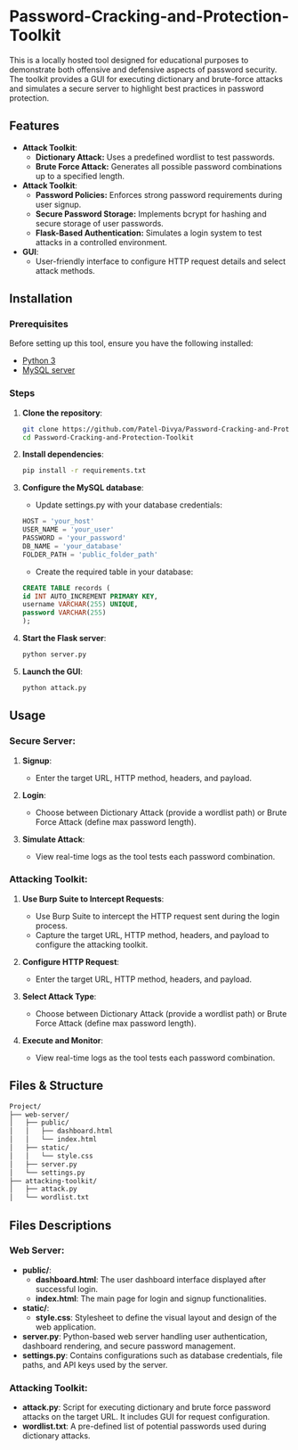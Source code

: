 # Password-Cracking-and-Protection-Toolkit

This is a locally hosted tool designed for educational purposes to demonstrate both offensive and defensive aspects of password security. The toolkit provides a GUI for executing dictionary and brute-force attacks and simulates a secure server to highlight best practices in password protection.

## Features
- **Attack Toolkit**: 
  - **Dictionary Attack:** Uses a predefined wordlist to test passwords.
  - **Brute Force Attack:** Generates all possible password combinations up to a specified length.
- **Attack Toolkit**: 
  - **Password Policies:** Enforces strong password requirements during user signup.
  - **Secure Password Storage:** Implements bcrypt for hashing and secure storage of user passwords.
  - **Flask-Based Authentication:** Simulates a login system to test attacks in a controlled environment.
- **GUI**: 
  - User-friendly interface to configure HTTP request details and select attack methods.


## Installation
### Prerequisites
Before setting up this tool, ensure you have the following installed:
- [Python 3](https://www.python.org/downloads/)
- [MySQL server](https://www.mysql.com/downloads/)


### Steps
1. **Clone the repository**:
    ```bash
    git clone https://github.com/Patel-Divya/Password-Cracking-and-Protection-Toolkit.git
    cd Password-Cracking-and-Protection-Toolkit
    ```

2. **Install dependencies**:
    ```bash
    pip install -r requirements.txt
    ```

3. **Configure the MySQL database**:
   - Update settings.py with your database credentials:
    ```python
    HOST = 'your_host'  
    USER_NAME = 'your_user'  
    PASSWORD = 'your_password'  
    DB_NAME = 'your_database'  
    FOLDER_PATH = 'public_folder_path'  
    ```
    - Create the required table in your database:
    ```sql
    CREATE TABLE records (  
    id INT AUTO_INCREMENT PRIMARY KEY,  
    username VARCHAR(255) UNIQUE,  
    password VARCHAR(255)  
    );  
    ```

4. **Start the Flask server**:
    ```bash
    python server.py  
    ```
    
5. **Launch the GUI**:
    ```bash
    python attack.py   
    ```


## Usage
### Secure Server:
1. **Signup**:
   - Enter the target URL, HTTP method, headers, and payload.

3. **Login**:
   - Choose between Dictionary Attack (provide a wordlist path) or Brute Force Attack (define max password length).

5. **Simulate Attack**:
   - View real-time logs as the tool tests each password combination.

### Attacking Toolkit:
1. **Use Burp Suite to Intercept Requests**:
   - Use Burp Suite to intercept the HTTP request sent during the login process.
   - Capture the target URL, HTTP method, headers, and payload to configure the attacking toolkit.
   
2. **Configure HTTP Request**:
   - Enter the target URL, HTTP method, headers, and payload.

3. **Select Attack Type**:
   - Choose between Dictionary Attack (provide a wordlist path) or Brute Force Attack (define max password length).

4. **Execute and Monitor**:
   - View real-time logs as the tool tests each password combination.


## Files & Structure
  ```bash
  Project/
  ├── web-server/
  │   ├── public/
  │   │   ├── dashboard.html
  │   │   └── index.html
  │   ├── static/
  │   │   └── style.css
  │   ├── server.py
  │   └── settings.py
  ├── attacking-toolkit/
  │   ├── attack.py
  │   └── wordlist.txt
  ```

## Files Descriptions
### Web Server:
- **public/**:
  - **dashboard.html**: The user dashboard interface displayed after successful login.
  - **index.html**: The main page for login and signup functionalities.
- **static/**:
  - **style.css**: Stylesheet to define the visual layout and design of the web application.
- **server.py**: Python-based web server handling user authentication, dashboard rendering, and secure password management.
- **settings.py**: Contains configurations such as database credentials, file paths, and API keys used by the server.
  
### Attacking Toolkit:
- **attack.py**: Script for executing dictionary and brute force password attacks on the target URL. It includes GUI for request configuration.
- **wordlist.txt**: A pre-defined list of potential passwords used during dictionary attacks.
